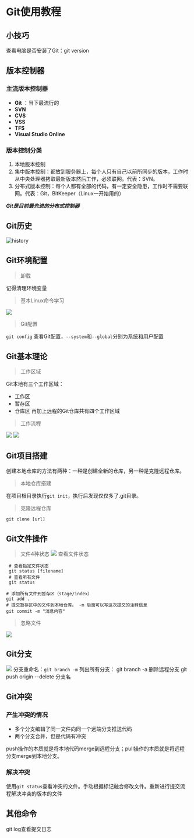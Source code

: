 # Git使用教程

## 小技巧
查看电脑是否安装了Git：git version
## 版本控制器

### 主流版本控制器

* **Git** ：当下最流行的
* **SVN**
* **CVS**
* **VSS**
* **TFS**
* **Visual Studio Online**

### 版本控制分类

1. 本地版本控制
2. 集中版本控制：都放到服务器上，每个人只有自己以前所同步的版本，工作时从中央处理器拷取最新版本然后工作，必须联网。代表：SVN。
3. 分布式版本控制：每个人都有全部的代码，有一定安全隐患，工作时不需要联网。代表：Git，BitKeeper（Linux一开始用的）

***Git是目前最先进的分布式控制器***

## Git历史
![history](屏幕截图%202023-02-08%20163240%201.png)
## Git环境配置
> 卸载

记得清理环境变量
> 基本Linux命令学习

![](屏幕截图%202023-02-08%20171628.png)
> Git配置

`git config` 查看Git配置，`--system`和`--global`分别为系统和用户配置
## Git基本理论
> 工作区域

Git本地有三个工作区域：
* 工作区
* 暂存区
* 仓库区
再加上远程的Git仓库共有四个工作区域
> 工作流程

![](Pasted%20image%2020230208204817.png)
![](Pasted%20image%2020230208204931.png)
## Git项目搭建
创建本地仓库的方法有两种：一种是创建全新的仓库，另一种是克隆远程仓库。
> 本地仓库搭建

在项目根目录执行`git init`，执行后发现仅仅多了.git目录。
> 克隆远程仓库

`git clone [url]`
## Git文件操作
> 文件4种状态
![](Pasted%20image%2020230216132101.png)
> 查看文件状态

```
 # 查看指定文件状态
 git status [filename]
 # 查看所有文件
 git status

# 添加所有文件到暂存区（stage/index）
git add .
# 提交暂存区中的文件到本地仓库。 -m 后面可以写这次提交的注释信息
git commit -m "消息内容"
```
> 忽略文件

![](Pasted%20image%2020230216140808.png)

## Git分支
![](Pasted%20image%2020230216145308.png)
分支重命名：`git branch -m`
列出所有分支： git branch -a
删除远程分支 git push origin --delete 分支名

## Git冲突

### 产生冲突的情况

 - 多个分支编辑了同一文件向同一个远端分支推送代码
 - 两个分支合并，但是代码有冲突

push操作的本质就是将本地代码merge到远程分支；pull操作的本质就是将远程分支merge到本地分支。

### 解决冲突

使用`git status`查看冲突的文件。手动根据标记融合修改文件。重新进行提交流程解决冲突的版本的文件

## 其他命令

git log查看提交日志














   







